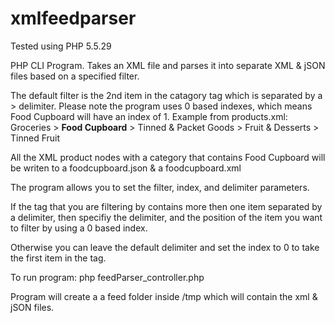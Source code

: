 # xmlfeedparser
Tested using PHP 5.5.29

PHP CLI Program. Takes an XML file and parses it into separate XML & jSON files based on a specified filter. 

The default filter is the 2nd item in the catagory tag which is separated by a > delimiter. Please note the program uses 0 based indexes, which means Food Cupboard will have an index of 1. 
Example from products.xml:
<category>Groceries &gt; <strong>Food Cupboard</strong> &gt; Tinned &amp; Packet Goods &gt; Fruit &amp; Desserts &gt; Tinned Fruit</category>

All the XML product nodes with a category that contains Food Cupboard will be writen to a foodcupboard.json & a foodcupboard.xml

The program allows you to set the filter, index, and delimiter parameters. 

If the tag that you are filtering by contains more then one item separated by a delimiter, then specifiy the delimiter, and the position of the item you want to filter by using a 0 based index.

Otherwise you can leave the default delimiter and set the index to 0 to take the first item in the tag. 

To run program:
php feedParser_controller.php 

Program will create a a feed folder inside /tmp which will contain the xml & jSON files. 
